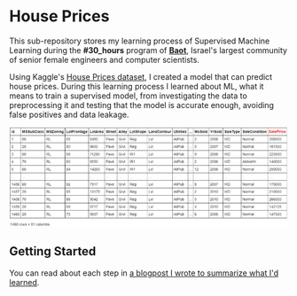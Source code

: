 # House Prices

This sub-repository stores my learning process of Supervised Machine Learning during the **#30_hours** program of **[Baot](https://extend-tech.com/baot)**, Israel's largest community of senior female engineers and computer scientists.

Using Kaggle's [House Prices dataset](https://www.kaggle.com/c/house-prices-advanced-regression-techniques/overview), I created a model that can predict house prices.
During this learning process I learned about ML, what it means to train a supervised model, from investigating the data to preprocessing it and testing that the model is accurate enough, avoiding false positives and data leakage.

<img src="https://github.com/MirYeh/learning-process/blob/master/ml/supervised%20learning/house_prices/resources/images/data-columns.png" alt="data-columns" title="Data-Columns">


## Getting Started

You can read about each step in [a blogpost I wrote to summarize what I'd learned](https://medium.com/@miryeh/create-a-supervised-model-in-30-hours-or-less-a0eb0ace0900).

